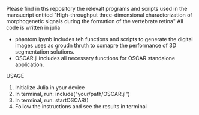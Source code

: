 Please find in ths repository the relevalt programs and scripts used in the mansucript entited "High-throughput three-dimensional characterization of morphogenetic signals during the formation of the vertebrate retina"
All code is written in julia 
- phantom.ipynb includes teh functions and scripts to generate the digital images uses as groudn thruth to comapre the performance of 3D segmentation solutions.
- OSCAR.jl includes all necessary functions for OSCAR standalone application.

USAGE
1. Initialize Julia in your device
2. In terminal, run:
       include("your/path/OSCAR.jl")
4. In terminal, run:
    startOSCAR()
5. Follow the instructions and see the results in terminal
